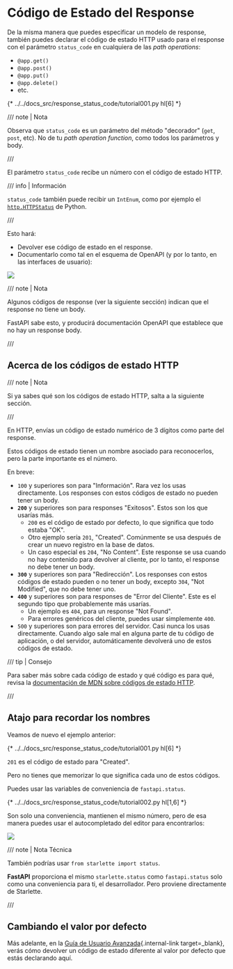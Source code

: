 # Código de Estado del Response

De la misma manera que puedes especificar un modelo de response, también puedes declarar el código de estado HTTP usado para el response con el parámetro `status_code` en cualquiera de las *path operations*:

* `@app.get()`
* `@app.post()`
* `@app.put()`
* `@app.delete()`
* etc.

{* ../../docs_src/response_status_code/tutorial001.py hl[6] *}

/// note | Nota

Observa que `status_code` es un parámetro del método "decorador" (`get`, `post`, etc). No de tu *path operation function*, como todos los parámetros y body.

///

El parámetro `status_code` recibe un número con el código de estado HTTP.

/// info | Información

`status_code` también puede recibir un `IntEnum`, como por ejemplo el <a href="https://docs.python.org/3/library/http.html#http.HTTPStatus" class="external-link" target="_blank">`http.HTTPStatus`</a> de Python.

///

Esto hará:

* Devolver ese código de estado en el response.
* Documentarlo como tal en el esquema de OpenAPI (y por lo tanto, en las interfaces de usuario):

<img src="/img/tutorial/response-status-code/image01.png">

/// note | Nota

Algunos códigos de response (ver la siguiente sección) indican que el response no tiene un body.

FastAPI sabe esto, y producirá documentación OpenAPI que establece que no hay un response body.

///

## Acerca de los códigos de estado HTTP

/// note | Nota

Si ya sabes qué son los códigos de estado HTTP, salta a la siguiente sección.

///

En HTTP, envías un código de estado numérico de 3 dígitos como parte del response.

Estos códigos de estado tienen un nombre asociado para reconocerlos, pero la parte importante es el número.

En breve:

* `100` y superiores son para "Información". Rara vez los usas directamente. Los responses con estos códigos de estado no pueden tener un body.
* **`200`** y superiores son para responses "Exitosos". Estos son los que usarías más.
    * `200` es el código de estado por defecto, lo que significa que todo estaba "OK".
    * Otro ejemplo sería `201`, "Created". Comúnmente se usa después de crear un nuevo registro en la base de datos.
    * Un caso especial es `204`, "No Content". Este response se usa cuando no hay contenido para devolver al cliente, por lo tanto, el response no debe tener un body.
* **`300`** y superiores son para "Redirección". Los responses con estos códigos de estado pueden o no tener un body, excepto `304`, "Not Modified", que no debe tener uno.
* **`400`** y superiores son para responses de "Error del Cliente". Este es el segundo tipo que probablemente más usarías.
    * Un ejemplo es `404`, para un response "Not Found".
    * Para errores genéricos del cliente, puedes usar simplemente `400`.
* `500` y superiores son para errores del servidor. Casi nunca los usas directamente. Cuando algo sale mal en alguna parte de tu código de aplicación, o del servidor, automáticamente devolverá uno de estos códigos de estado.

/// tip | Consejo

Para saber más sobre cada código de estado y qué código es para qué, revisa la <a href="https://developer.mozilla.org/en-US/docs/Web/HTTP/Status" class="external-link" target="_blank">documentación de <abbr title="Mozilla Developer Network">MDN</abbr> sobre códigos de estado HTTP</a>.

///

## Atajo para recordar los nombres

Veamos de nuevo el ejemplo anterior:

{* ../../docs_src/response_status_code/tutorial001.py hl[6] *}

`201` es el código de estado para "Created".

Pero no tienes que memorizar lo que significa cada uno de estos códigos.

Puedes usar las variables de conveniencia de `fastapi.status`.

{* ../../docs_src/response_status_code/tutorial002.py hl[1,6] *}

Son solo una conveniencia, mantienen el mismo número, pero de esa manera puedes usar el autocompletado del editor para encontrarlos:

<img src="/img/tutorial/response-status-code/image02.png">

/// note | Nota Técnica

También podrías usar `from starlette import status`.

**FastAPI** proporciona el mismo `starlette.status` como `fastapi.status` solo como una conveniencia para ti, el desarrollador. Pero proviene directamente de Starlette.

///

## Cambiando el valor por defecto

Más adelante, en la [Guía de Usuario Avanzada](../advanced/response-change-status-code.md){.internal-link target=_blank}, verás cómo devolver un código de estado diferente al valor por defecto que estás declarando aquí.
